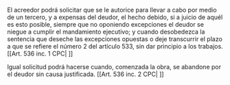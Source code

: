 El acreedor podrá solicitar que se le autorice para llevar a cabo por medio de un tercero, y a expensas del deudor, el hecho debido, si a juicio de aquél es esto posible, siempre que no oponiendo excepciones el deudor se niegue a cumplir el mandamiento ejecutivo; y cuando desobedezca la sentencia que deseche las excepciones opuestas o deje transcurrir el plazo a que se refiere el número 2 del artículo 533, sin dar principio a los trabajos. [[Art. 536 inc. 1 CPC| ]]

Igual solicitud podrá hacerse cuando, comenzada la obra, se abandone por el deudor sin causa justificada. [[Art. 536 inc. 2 CPC| ]]